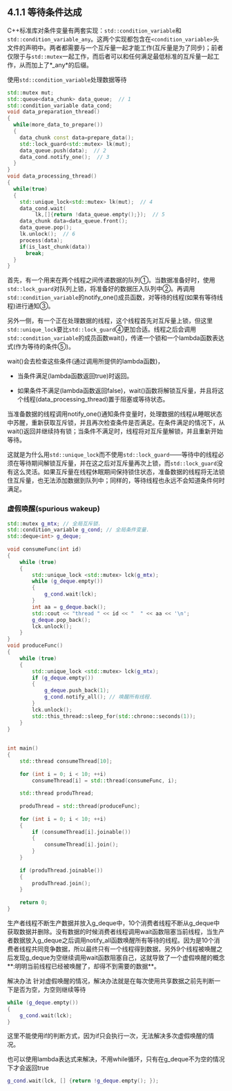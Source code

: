 ## 4.1.1 等待条件达成

C++标准库对条件变量有两套实现：`std::condition_variable`和`std::condition_variable_any`。这两个实现都包含在`<condition_variable>`头文件的声明中。两者都需要与一个互斥量一起才能工作(互斥量是为了同步)；前者仅限于与`std::mutex`一起工作，而后者可以和任何满足最低标准的互斥量一起工作，从而加上了*_any*的后缀。



使用`std::condition_variable`处理数据等待

```c++
std::mutex mut;
std::queue<data_chunk> data_queue;  // 1
std::condition_variable data_cond;
void data_preparation_thread()
{
  while(more_data_to_prepare())
  {
    data_chunk const data=prepare_data();
    std::lock_guard<std::mutex> lk(mut);
    data_queue.push(data);  // 2
    data_cond.notify_one();  // 3
  }
}
void data_processing_thread()
{
  while(true)
  {
    std::unique_lock<std::mutex> lk(mut);  // 4
    data_cond.wait(
         lk,[]{return !data_queue.empty();});  // 5
    data_chunk data=data_queue.front();
    data_queue.pop();
    lk.unlock();  // 6
    process(data);
    if(is_last_chunk(data))
      break;
  }
}
```



首先，有一个用来在两个线程之间传递数据的队列①。当数据准备好时，使用`std::lock_guard`对队列上锁，将准备好的数据压入队列中②。再调用`std::condition_variable`的notify_one()成员函数，对等待的线程(如果有等待线程)进行通知③。



另外一侧，有一个正在处理数据的线程，这个线程首先对互斥量上锁，但这里`std::unique_lock`要比`std::lock_guard`④更加合适。线程之后会调用`std::condition_variable`的成员函数wait()，传递一个锁和一个lambda函数表达式(作为等待的条件⑤)。





wait()会去检查这些条件(通过调用所提供的lambda函数)，

* 当条件满足(lambda函数返回true)时返回。

* 如果条件不满足(lambda函数返回false)，wait()函数将解锁互斥量，并且将这个线程(data_processing_thread)置于阻塞或等待状态。



当准备数据的线程调用notify_one()通知条件变量时，处理数据的线程从睡眠状态中苏醒，重新获取互斥锁，并且再次检查条件是否满足。在条件满足的情况下，从wait()返回并继续持有锁；当条件不满足时，线程将对互斥量解锁，并且重新开始等待。



这就是为什么用`std::unique_lock`而不使用`std::lock_guard`——等待中的线程必须在等待期间解锁互斥量，并在这之后对互斥量再次上锁，而`std::lock_guard`没有这么灵活。如果互斥量在线程休眠期间保持锁住状态，准备数据的线程将无法锁住互斥量，也无法添加数据到队列中；同样的，等待线程也永远不会知道条件何时满足。



### 虚假唤醒(spurious wakeup)



```c++
std::mutex g_mtx; // 全局互斥锁.
std::condition_variable g_cond; // 全局条件变量.
std::deque<int> g_deque;
 
void consumeFunc(int id)
{
	while (true)
	{
		std::unique_lock <std::mutex> lck(g_mtx);
		while (g_deque.empty())
		{		
			g_cond.wait(lck);
		}
		int aa = g_deque.back();
		std::cout << "thread " << id << "  " << aa << '\n';
		g_deque.pop_back();
		lck.unlock();
	}
}
void produceFunc()
{
	while (true)
	{
		std::unique_lock <std::mutex> lck(g_mtx);
		if (g_deque.empty())
		{
			g_deque.push_back(1);
			g_cond.notify_all(); // 唤醒所有线程.
		}
		lck.unlock();
		std::this_thread::sleep_for(std::chrono::seconds(1));
	}
}
 
 
int main()
{
	std::thread consumeThread[10];
 
	for (int i = 0; i < 10; ++i)
		consumeThread[i] = std::thread(consumeFunc, i);
 
	std::thread produThread;
 
	produThread = std::thread(produceFunc);
 
	for (int i = 0; i < 10; ++i)
	{
		if (consumeThread[i].joinable())
		{
			consumeThread[i].join();
		}
	}
 
	if (produThread.joinable())
	{
		produThread.join();
	}
 
	return 0;
}
```

生产者线程不断生产数据并放入g_deque中，10个消费者线程不断从g_deque中获取数据并删除。没有数据的时候消费者线程调用wait函数阻塞当前线程，当生产者数据放入g_deque之后调用notify_all函数唤醒所有等待的线程。因为是10个消费者线程共同竞争数据，所以最终只有一个线程得到数据，另外9个线程被唤醒之后发现g_deque为空继续调用wait函数阻塞自己，这就导致了一个虚假唤醒的概念**:明明当前线程已经被唤醒了，却得不到需要的数据**。

解决办法
针对虚假唤醒的情况，解决办法就是在每次使用共享数据之前先判断一下是否为空，为空则继续等待

```c++
while (g_deque.empty())
{
    g_cond.wait(lck);
}
```


这里不能使用if的判断方式，因为if只会执行一次，无法解决多次虚假唤醒的情况。

也可以使用lambda表达式来解决，不用while循环，只有在g_deque不为空的情况下才会返回true

```c++
g_cond.wait(lck, [] {return !g_deque.empty(); });
```

